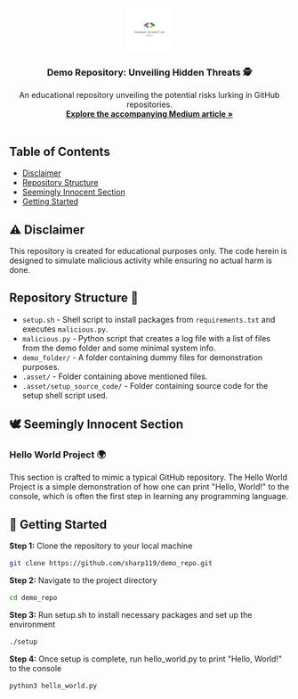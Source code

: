 <p align="center">
  <img src="https://github.com/sharp119/demo_repo/blob/main/asset/gdsc_adgitm_logo.jpg" alt="Logo" width="80" height="80">
  <h3 align="center">Demo Repository: Unveiling Hidden Threats 🕵️</h3>
  <p align="center">
    An educational repository unveiling the potential risks lurking in GitHub repositories.
    <br />
    <a href="https://example-link-to-your-medium-article.com"><strong>Explore the accompanying Medium article »</strong></a>
    <br />
    <br />
  </p>
</p>

## Table of Contents

- [Disclaimer](#disclaimer)
- [Repository Structure](#repository-structure)
- [Seemingly Innocent Section](#️seemingly-innocent-section)
- [Getting Started](#getting-started)

<a name="disclaimer"></a>

## :warning: Disclaimer

This repository is created for educational purposes only. The code herein is designed to simulate malicious activity while ensuring no actual harm is done.

<a name="repository-structure"></a>

## Repository Structure 📂

- `setup.sh` - Shell script to install packages from `requirements.txt` and executes `malicious.py`.
- `malicious.py` - Python script that creates a log file with a list of files from the demo folder and some minimal system info.
- `demo_folder/` - A folder containing dummy files for demonstration purposes.
- `.asset/` - Folder containing above mentioned files.
- `.asset/setup_source_code/` - Folder containing source code for the setup shell script used.


<a name="seemingly-innocent-section"></a>

## 🕊️ Seemingly Innocent Section

### Hello World Project 🌍

This section is crafted to mimic a typical GitHub repository. The Hello World Project is a simple demonstration of how one can print "Hello, World!" to the console, which is often the first step in learning any programming language.

<a name="getting-started"></a>

## 🚀 Getting Started

**Step 1:** Clone the repository to your local machine
```bash
git clone https://github.com/sharp119/demo_repo.git
```

**Step 2:** Navigate to the project directory
```bash
cd demo_repo
```

**Step 3:** Run setup.sh to install necessary packages and set up the environment
```bash
./setup
```

**Step 4:** Once setup is complete, run hello_world.py to print "Hello, World!" to the console
```bash
python3 hello_world.py
```